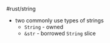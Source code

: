 #rust/string 

- two commonly use types of strings
	- `String` - owned
	- `&str` - borrowed `String` slice







